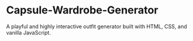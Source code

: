 # Capsule-Wardrobe-Generator
A playful and highly interactive outfit generator built with HTML, CSS, and vanilla JavaScript.
